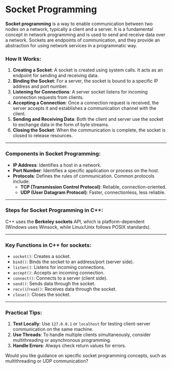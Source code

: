 # Socket Programming

**Socket programming** is a way to enable communication between two nodes on a network, typically a client and a server. It is a fundamental concept in network programming and is used to send and receive data over a network. Sockets are endpoints of communication, and they provide an abstraction for using network services in a programmatic way.

### How It Works:
1. **Creating a Socket**: A socket is created using system calls. It acts as an endpoint for sending and receiving data.
2. **Binding the Socket**: For a server, the socket is bound to a specific IP address and port number.
3. **Listening for Connections**: A server socket listens for incoming connection requests from clients.
4. **Accepting a Connection**: Once a connection request is received, the server accepts it and establishes a communication channel with the client.
5. **Sending and Receiving Data**: Both the client and server use the socket to exchange data in the form of byte streams.
6. **Closing the Socket**: When the communication is complete, the socket is closed to release resources.

---

### Components in Socket Programming:
- **IP Address**: Identifies a host in a network.
- **Port Number**: Identifies a specific application or process on the host.
- **Protocols**: Defines the rules of communication. Common protocols include:
  - **TCP (Transmission Control Protocol)**: Reliable, connection-oriented.
  - **UDP (User Datagram Protocol)**: Faster, connectionless, less reliable.

---

### Steps for Socket Programming in C++:
C++ uses the **Berkeley sockets** API, which is platform-dependent (Windows uses Winsock, while Linux/Unix follows POSIX standards).

---


### Key Functions in C++ for sockets:
- `socket()`: Creates a socket.
- `bind()`: Binds the socket to an address/port (server side).
- `listen()`: Listens for incoming connections.
- `accept()`: Accepts an incoming connection.
- `connect()`: Connects to a server (client side).
- `send()`: Sends data through the socket.
- `recv()`/`read()`: Receives data through the socket.
- `close()`: Closes the socket.

---

### Practical Tips:
1. **Test Locally**: Use `127.0.0.1` or `localhost` for testing client-server communication on the same machine.
2. **Use Threads**: To handle multiple clients simultaneously, consider multithreading or asynchronous programming.
3. **Handle Errors**: Always check return values for errors.

Would you like guidance on specific socket programming concepts, such as multithreading or UDP communication?
